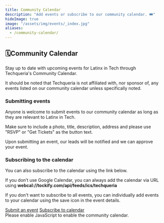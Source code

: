 ```yaml
---
title: Community Calendar
description: "Add events or subscribe to our community calendar. 🎟"
hideImage: true
image: "/assets/img/events/_index.jpg"
aliases:
  - /community-calendar/
---
```


<h2 id="community-calendar" class="mt-2"><span class="mr-sm">🗓</span>Community Calendar</h2>

Stay up to date with upcoming events for Latinx in Tech through Techqueria's Community Calendar.

It should be noted that Techqueria is not affiliated with, nor sponsor of, any events listed on our community calendar unless specifically noted.

### Submitting events

Anyone is welcome to submit events to our community calendar as long as they are relevant to Latinx in Tech.

Make sure to include a photo, title, description, address and please use "RSVP" or "Get Tickets" as the button text.

Upon submitting an event, our leads will be notified and we can approve your event.

### Subscribing to the calendar

You can also subscribe to the calendar using the link below.

If you don’t use Google Calendar, you can always add the calendar via URL using **webcal://tockify.com/api/feeds/ics/techqueria**

If you don't want to subscribe to all events, you can individually add events to your calendar using the save icon in the event details.

<!-- Community Calendar -->
<div class="buttons u-justify-content--centered">
  <a class="button is-primary is-medium" href="https://bit.ly/techqueria-calendar-add-event" target="_blank" rel="noopener">Submit an event</a>
  <a class="button is-primary is-medium" href="https://bit.ly/techqueria-community-calendar" target="_blank" rel="noopener">Subscribe to calendar</a>
</div>
<span id="community-calendar"></span>
<div data-tockify-component="calendar" data-tockify-calendar="techqueria"></div>
<script data-cfasync="false" data-tockify-script="embed" src="https://public.tockify.com/browser/embed.js"></script>
<noscript>Please enable JavaScript to enable the community calendar.</noscript>